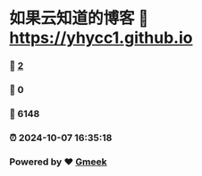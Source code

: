# 如果云知道的博客 :link: https://yhycc1.github.io 
### :page_facing_up: [2](https://yhycc1.github.io/tag.html) 
### :speech_balloon: 0 
### :hibiscus: 6148 
### :alarm_clock: 2024-10-07 16:35:18 
### Powered by :heart: [Gmeek](https://github.com/Meekdai/Gmeek)
